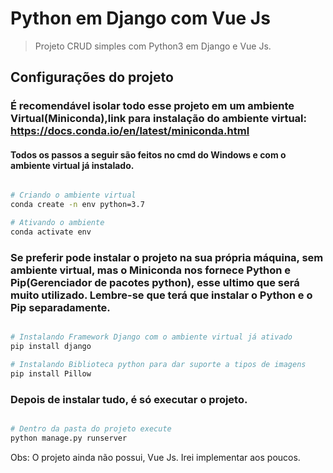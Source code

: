 # Python em Django com Vue Js
> Projeto CRUD simples com Python3 em Django e Vue Js.

## Configurações do projeto
### É recomendável isolar todo esse projeto em um ambiente Virtual(Miniconda),link para instalação do ambiente virtual: https://docs.conda.io/en/latest/miniconda.html 
#### Todos os passos a seguir são feitos no cmd do Windows e com o ambiente virtual já instalado.

``` bash

# Criando o ambiente virtual
conda create -n env python=3.7

# Ativando o ambiente
conda activate env

```
### Se preferir pode instalar o projeto na sua própria máquina, sem ambiente virtual, mas o Miniconda nos fornece Python e Pip(Gerenciador de pacotes python), esse ultimo que será muito utilizado. Lembre-se que terá que instalar o Python e o Pip separadamente.

``` bash

# Instalando Framework Django com o ambiente virtual já ativado
pip install django

# Instalando Biblioteca python para dar suporte a tipos de imagens
pip install Pillow

```

### Depois de instalar tudo, é só executar o projeto.

``` bash

# Dentro da pasta do projeto execute
python manage.py runserver

```

Obs: O projeto ainda não possui, Vue Js. Irei implementar aos poucos.

